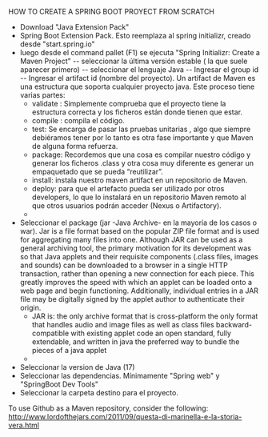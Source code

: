 HOW TO CREATE A SPRING BOOT PROYECT FROM SCRATCH

- Download "Java Extension Pack"
- Spring Boot Extension Pack. Esto reemplaza al spring initializr, creado
  desde "start.spring.io"
- luego desde el command pallet (F1) se ejecuta
  "Spring Initializr: Create a Maven Project"
  -- seleccionar la última versión estable ( la que suele aparecer primero)
  -- seleccionar el lenguaje Java
  -- Ingresar el group id
  -- Ingresar el artifact id (nombre del proyecto).
  Un artifact de Maven es una estructura que soporta cualquier proyecto java.
  Este proceso tiene varias partes:
  - validate : Simplemente comprueba que el proyecto tiene la estructura correcta
    y los ficheros están donde tienen que estar.
  - compile : compila el código.
  - test: Se encarga de pasar las pruebas unitarias , algo que siempre debiéramos
    tener por lo tanto es otra fase importante y que Maven de alguna forma
    refuerza.
  - package: Recordemos que una cosa es compilar nuestro código y generar los
    ficheros .class y otra cosa muy diferente es generar un empaquetado que se
    pueda “reutilizar”.
  - install: instala nuestro maven artifact en un repositorio de Maven.
  - deploy: para que el artefacto pueda ser utilizado por otros developers, lo
    que
    lo instalará en un repositorio Maven remoto al que otros usuarios podrán
    acceder (Nexus o Artifactory).
  -
- Seleccionar el package (jar -Java Archive- en la mayoría de los casos o
  war). Jar is a file format based on the popular ZIP file format and is used
  for aggregating many files into one. Although JAR can be used as a general
  archiving tool, the primary motivation for its development was so that Java
  applets and their requisite components (.class files, images and sounds) can
  be downloaded to a browser in a single HTTP transaction, rather than opening
  a new connection for each piece. This greatly improves the speed with which
  an applet can be loaded onto a web page and begin functioning. Additionally,
  individual entries in a JAR file may be digitally signed by the applet author
  to authenticate their origin.
  - JAR is:
    the only archive format that is cross-platform
    the only format that handles audio and image files as well as class files
    backward-compatible with existing applet code
    an open standard, fully extendable, and written in java
    the preferred way to bundle the pieces of a java applet
  -
- Seleccionar la version de Java (17)
- Seleccionar las dependencias. Mínimamente "Spring web" y
  "SpringBoot Dev Tools"
- Seleccionar la carpeta destino para el proyecto.

To use Github as a Maven repository, consider the following:
http://www.lordofthejars.com/2011/09/questa-di-marinella-e-la-storia-vera.html
